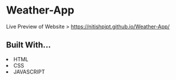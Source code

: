 # Weather-App

Live Preview of Website > https://nitishpjpt.github.io/Weather-App/


<h2 align="left">Built With...</h2>
<li>HTML</li>
<li>CSS</li>
<li>JAVASCRIPT</li>

